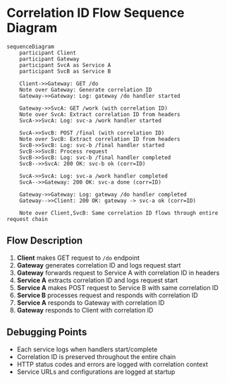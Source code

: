 # Correlation ID Flow Sequence Diagram

```mermaid
sequenceDiagram
    participant Client
    participant Gateway
    participant SvcA as Service A
    participant SvcB as Service B

    Client->>Gateway: GET /do
    Note over Gateway: Generate correlation ID
    Gateway->>Gateway: Log: gateway /do handler started
    
    Gateway->>SvcA: GET /work (with correlation ID)
    Note over SvcA: Extract correlation ID from headers
    SvcA->>SvcA: Log: svc-a /work handler started
    
    SvcA->>SvcB: POST /final (with correlation ID)
    Note over SvcB: Extract correlation ID from headers
    SvcB->>SvcB: Log: svc-b /final handler started
    SvcB->>SvcB: Process request
    SvcB->>SvcB: Log: svc-b /final handler completed
    SvcB-->>SvcA: 200 OK: svc-b ok (corr=ID)
    
    SvcA->>SvcA: Log: svc-a /work handler completed
    SvcA-->>Gateway: 200 OK: svc-a done (corr=ID)
    
    Gateway->>Gateway: Log: gateway /do handler completed
    Gateway-->>Client: 200 OK: gateway -> svc-a ok (corr=ID)
    
    Note over Client,SvcB: Same correlation ID flows through entire request chain
```

## Flow Description

1. **Client** makes GET request to `/do` endpoint
2. **Gateway** generates correlation ID and logs request start
3. **Gateway** forwards request to Service A with correlation ID in headers
4. **Service A** extracts correlation ID and logs request start
5. **Service A** makes POST request to Service B with same correlation ID
6. **Service B** processes request and responds with correlation ID
7. **Service A** responds to Gateway with correlation ID
8. **Gateway** responds to Client with correlation ID

## Debugging Points

- Each service logs when handlers start/complete
- Correlation ID is preserved throughout the entire chain
- HTTP status codes and errors are logged with correlation context
- Service URLs and configurations are logged at startup